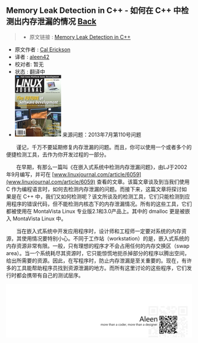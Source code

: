 ## Memory Leak Detection in C++ - 如何在 C++ 中检测出内存泄漏的情况 [**Back**](./../translation.md)

> * 原文链接 : [Memory Leak Detection in C++](http://www.linuxjournal.com/article/6556?page=0,0)
* 原文作者 : [Cal Erickson](http://www.linuxjournal.com/user/801087)
* 译者 : [aleen42](https://github.com/aleen42) 
* 校对者: 暂无
* 状态 :  翻译中
* <img src="./cover110.small.jpg"> 来源问题：2013年7月第110号问题



&#160; &#160; &#160; &#160;谨记，千万不要延期修复内存泄漏的问题。而且，你可以使用一个或者多个的便捷检测工具，去作为你开发过程的一部分。

&#160; &#160; &#160; &#160;在早期，有那么一篇叫《在嵌入式系统中检测内存泄漏问题》，由LJ于2002年9月编写，并可在 [www.linuxjournal.com/article/6059](www.linuxjournal.com/article/6059) 查看的文章。该篇文章谈及到当我们使用 C 作为编程语言时，如何去检测内存泄漏的问题。而接下来，这篇文章将探讨如果是在 C++ 中，我们又如何检测呢？该文所谈及的检测工具，它们只能检测到应用程序的错误代码，但不能检测内核态下的内存泄漏情况。所有的这些工具，它们都被使用在 MontaVista Linux 专业版2.1和3.0产品上。其中的 dmalloc 更是被嵌入 MontaVista Linux 中。

&#160; &#160; &#160; &#160;当在嵌入式系统中开发应用程序时，设计师和工程师一定要对系统的内存资源，其使用情况要特别小心。不同于工作站（workstation）的是，嵌入式系统的内存资源非常有限。一般，只有理想的程序才不会占用任何的内存交换区（swap area）。当一个系统耗尽其资源时，它只能惊慌地扼杀掉部分的程序以腾出空间，给出所需要的资源。因此，在写程序时，防止内存泄漏是至关重要的。现在，有许多的工具能帮助程序员找到资源泄漏的地方。而所有这里讨论的这些程序，它们发行时都会携带有自己的测试层序。

<a href="http://aleen42.github.io/" target="_blank" ><img src="./../../pic/tail.gif"></a>
